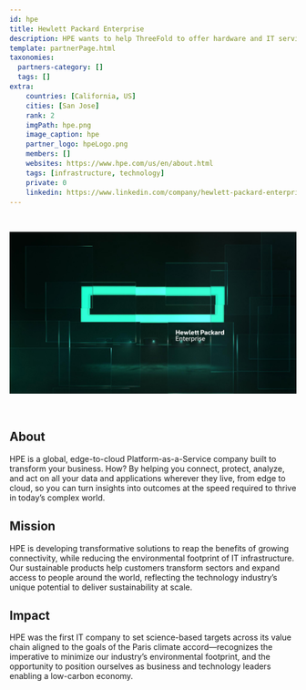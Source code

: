 ```yaml
---
id: hpe
title: Hewlett Packard Enterprise
description: HPE wants to help ThreeFold to offer hardware and IT services to the community.
template: partnerPage.html
taxonomies:
  partners-category: []
  tags: []
extra:
    countries: [California, US]
    cities: [San Jose]
    rank: 2
    imgPath: hpe.png
    image_caption: hpe
    partner_logo: hpeLogo.png
    members: []
    websites: https://www.hpe.com/us/en/about.html
    tags: [infrastructure, technology]
    private: 0
    linkedin: https://www.linkedin.com/company/hewlett-packard-enterprise/
---
```


<br/>

![hpe](hpe2.jpg)

<br/>

## About

HPE is a global, edge-to-cloud Platform-as-a-Service company built to transform your business. How? By helping you connect, protect, analyze, and act on all your data and applications wherever they live, from edge to cloud, so you can turn insights into outcomes at the speed required to thrive in today’s complex world.

## Mission

HPE is developing transformative solutions to reap the benefits of growing connectivity, while reducing the environmental footprint of IT infrastructure. Our sustainable products help customers transform sectors and expand access to people around the world, reflecting the technology industry’s unique potential to deliver sustainability at scale.

## Impact

HPE was the first IT company to set science-based targets across its value chain aligned to the goals of the Paris climate accord—recognizes the imperative to minimize our industry’s environmental footprint, and the opportunity to position ourselves as business and technology leaders enabling a low-carbon economy.


